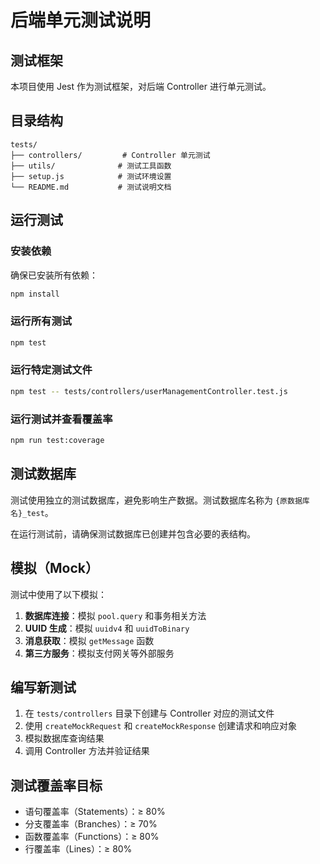 # 后端单元测试说明

## 测试框架

本项目使用 Jest 作为测试框架，对后端 Controller 进行单元测试。

## 目录结构

```
tests/
├── controllers/         # Controller 单元测试
├── utils/              # 测试工具函数
├── setup.js            # 测试环境设置
└── README.md           # 测试说明文档
```

## 运行测试

### 安装依赖

确保已安装所有依赖：

```bash
npm install
```

### 运行所有测试

```bash
npm test
```

### 运行特定测试文件

```bash
npm test -- tests/controllers/userManagementController.test.js
```

### 运行测试并查看覆盖率

```bash
npm run test:coverage
```

## 测试数据库

测试使用独立的测试数据库，避免影响生产数据。测试数据库名称为 `{原数据库名}_test`。

在运行测试前，请确保测试数据库已创建并包含必要的表结构。

## 模拟（Mock）

测试中使用了以下模拟：

1. **数据库连接**：模拟 `pool.query` 和事务相关方法
2. **UUID 生成**：模拟 `uuidv4` 和 `uuidToBinary`
3. **消息获取**：模拟 `getMessage` 函数
4. **第三方服务**：模拟支付网关等外部服务

## 编写新测试

1. 在 `tests/controllers` 目录下创建与 Controller 对应的测试文件
2. 使用 `createMockRequest` 和 `createMockResponse` 创建请求和响应对象
3. 模拟数据库查询结果
4. 调用 Controller 方法并验证结果

## 测试覆盖率目标

- 语句覆盖率（Statements）：≥ 80%
- 分支覆盖率（Branches）：≥ 70%
- 函数覆盖率（Functions）：≥ 80%
- 行覆盖率（Lines）：≥ 80%